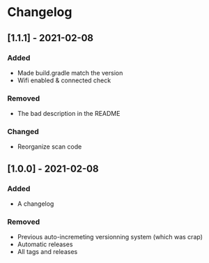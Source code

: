 # Changelog

## [1.1.1] - 2021-02-08

### Added

- Made build.gradle match the version
- Wifi enabled & connected check

### Removed

- The bad description in the README

### Changed

- Reorganize scan code

## [1.0.0] - 2021-02-08

### Added

- A changelog

### Removed

- Previous auto-incremeting versionning system (which was crap)
- Automatic releases
- All tags and releases
